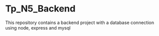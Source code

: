 # Tp_N5_Backend
This repository contains a backend project with a database connection using node, express and mysql

